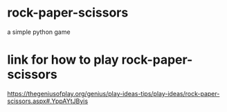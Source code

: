 # rock-paper-scissors
a simple python game
# link for how to play rock-paper-scissors
https://thegeniusofplay.org/genius/play-ideas-tips/play-ideas/rock-paper-scissors.aspx#.YppAYtJByis 